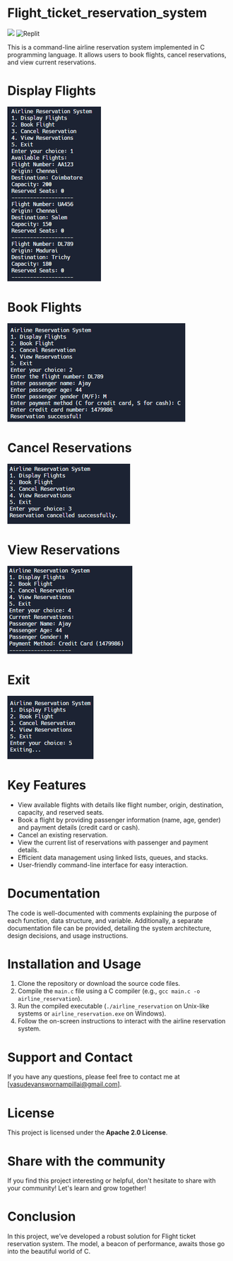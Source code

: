 # Flight_ticket_reservation_system
![](https://img.shields.io/badge/C-00599C?style=for-the-badge&logo=c&logoColor=white)  ![Replit](https://img.shields.io/badge/Replit-DD1200?style=for-the-badge&logo=Replit&logoColor=white)

This is a command-line airline reservation system implemented in C programming language. It allows users to book flights, cancel reservations, and view current reservations.

# Display Flights

![Screenshot](1-df.png)

# Book Flights

![Screenshot](bf2.png)

# Cancel Reservations

![Screenshot](bf3.png)

# View Reservations

![Screenshot](bf4.png)

# Exit

![Screenshot](bf5.png)

# Key Features

- View available flights with details like flight number, origin, destination, capacity, and reserved seats.
- Book a flight by providing passenger information (name, age, gender) and payment details (credit card or cash).
- Cancel an existing reservation.
- View the current list of reservations with passenger and payment details.
- Efficient data management using linked lists, queues, and stacks.
- User-friendly command-line interface for easy interaction.

# Documentation

The code is well-documented with comments explaining the purpose of each function, data structure, and variable. Additionally, a separate documentation file can be provided, detailing the system architecture, design decisions, and usage instructions.

# Installation and Usage

1. Clone the repository or download the source code files.
2. Compile the `main.c` file using a C compiler (e.g., `gcc main.c -o airline_reservation`).
3. Run the compiled executable (`./airline_reservation` on Unix-like systems or `airline_reservation.exe` on Windows).
4. Follow the on-screen instructions to interact with the airline reservation system.

# Support and Contact

If you have any questions, please feel free to contact me at [vasudevanswornampillai@gmail.com].

# License

This project is licensed under the **Apache 2.0 License**.

# Share with the community

If you find this project interesting or helpful, don't hesitate to share with your community! Let's learn and grow together!

# Conclusion

In this project, we’ve developed a robust solution for Flight ticket reservation system. The model, a beacon of performance, awaits those go into the beautiful world of C.
